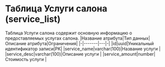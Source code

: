 # **Таблица Услуги салона** (service_list)
Таблица Услуги салона  содержит основную информацию о предоставляемых услугах салона.
|Название атрибута|Тип данных|Описание атрибута|Ограничения|
|-|-------|---|-|
|id|uuid|Уникальный идентификатор записи|PK|
|service_name|varchar(100)|Название услуги |
|service_desc|varchar(100)|Описание услуги |
|service_amount|number|Стоимость услуги |
